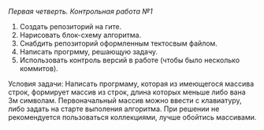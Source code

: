 *Первая четверть. Контрольная работа №1*

1. Создать репозиторий на гите.
2. Нарисовать блок-схему алгоритма.
3. Снабдить репозиторий оформленным тектосвым файлом.
4. Написать прогрмму, решающую задачу.
5. Использовать контроль версий в работе (чтобы было несколько коммитов).

Условия задачи:
Написать прогрмаму, которая из имеющегося массива строк, формирует массив из строк, длина которых меньше либо вана 3м символам. Первоначальный массив можно ввести с клавиатуру, либо задать на старте выполения алгоритма. При решении не рекомендуется пользоваться коллекциями, лучше обойтись массивами.


